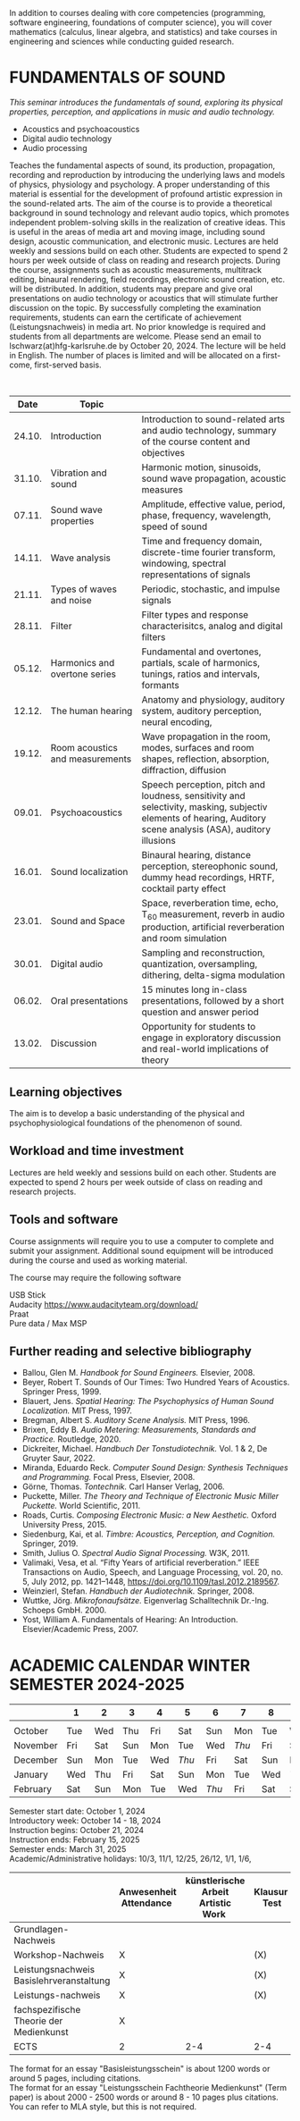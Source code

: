 In addition to courses dealing with core competencies (programming, software engineering, foundations of computer science), you will cover mathematics (calculus, linear algebra, and statistics) and take courses in engineering and sciences while conducting guided research.




# FUNDAMENTALS OF SOUND

*This seminar introduces the fundamentals of sound, exploring its physical properties, perception, and applications in music and audio technology.*<br>

  - Acoustics and psychoacoustics
  - Digital audio technology
  - Audio processing




Teaches the fundamental aspects of sound, its production, propagation, recording and reproduction by introducing the underlying laws and models of physics, physiology and psychology. A proper understanding of this material is essential for the development of profound artistic expression in the sound-related arts. The aim of the course is to provide a theoretical background in sound technology and relevant audio topics, which promotes independent problem-solving skills in the realization of creative ideas. This is useful in the areas of media art and moving image, including sound design, acoustic communication, and electronic music. Lectures are held weekly and sessions build on each other. Students are expected to spend 2 hours per week outside of class on reading and research projects. During the course, assignments such as acoustic measurements, multitrack editing, binaural rendering, field recordings, electronic sound creation, etc. will be distributed. In addition, students may prepare and give oral presentations on audio technology or acoustics that will stimulate further discussion on the topic. By successfully completing the examination requirements, students can earn the certificate of achievement (Leistungsnachweis) in media art. No prior knowledge is required and students from all departments are welcome. Please send an email to lschwarz(at)hfg-karlsruhe.de by October 20, 2024. The lecture will be held in English. The number of places is limited and will be allocated on a first-come, first-served basis.

<br>


| Date   | Topic                           |                                                                                                                                                               |
| ------ | ------------------------------- | ------------------------------------------------------------------------------------------------------------------------------------------------------------- |
| 24.10. | Introduction                    | Introduction to sound-related arts and audio technology, summary of the course content and objectives                                                                                                   |
| 31.10. | Vibration and sound             | Harmonic motion, sinusoids, sound wave propagation, acoustic measures                                                                   |
| 07.11. | Sound wave properties           | Amplitude, effective value, period, phase, frequency, wavelength, speed of sound                                                                                                      |
| 14.11. | Wave analysis                   | Time and frequency domain, discrete-time fourier transform, windowing, spectral representations of signals                                                                |
| 21.11. | Types of waves and noise        | Periodic, stochastic, and impulse signals                                                                                                        |
| 28.11. | Filter                          | Filter types and response characterisitcs, analog and digital filters                                                                     |
| 05.12. | Harmonics and overtone series   | Fundamental and overtones, partials, scale of harmonics, tunings, ratios and intervals, formants                                                                       |
| 12.12. | The human hearing               | Anatomy and physiology, auditory system, auditory perception, neural encoding,                                                                                |
| 19.12. | Room acoustics and measurements | Wave propagation in the room, modes, surfaces and room shapes, reflection, absorption, diffraction, diffusion                            |
| 09.01. | Psychoacoustics                 | Speech perception, pitch and loudness, sensitivity and selectivity, masking, subjectiv elements of hearing, Auditory scene analysis (ASA), auditory illusions |
| 16.01. | Sound localization              | Binaural hearing, distance perception, stereophonic sound, dummy head recordings, HRTF, cocktail party effect                                                   |
| 23.01. | Sound and Space                 | Space, reverberation time, echo, T<sub>60</sub> measurement, reverb in audio production, artificial reverberation and room simulation        |
| 30.01. | Digital audio                   | Sampling and reconstruction, quantization, oversampling, dithering, delta-sigma modulation                                                                    |
| 06.02. | Oral presentations              | 15 minutes long in-class presentations, followed by a short question and answer period                                                                        |
| 13.02. | Discussion                      | Opportunity for students to engage in exploratory discussion and real-world implications of theory                                                            |




## Learning objectives

The aim is to develop a basic understanding of the physical and psychophysiological foundations of the phenomenon of sound. 

##


## Workload and time investment

Lectures are held weekly and sessions build on each other. Students are expected to spend 2 hours per week outside of class on reading and research projects.

## Tools and software

Course assignments will require you to use a computer to complete and submit your assignment. Additional sound equipment will be introduced during the course and used as working material.

The course may require the following software 

USB Stick <br>
Audacity https://www.audacityteam.org/download/ <br>
Praat <br>
Pure data / Max MSP <br>

## Further reading and selective bibliography


<!-- footer: Works cited -->

- Ballou, Glen M. *Handbook for Sound Engineers.* Elsevier, 2008.
- Beyer, Robert T. Sounds of Our Times: Two Hundred Years of Acoustics. Springer Press, 1999. 
- Blauert, Jens. *Spatial Hearing: The Psychophysics of Human Sound Localization.* MIT Press, 1997. 
- Bregman, Albert S. *Auditory Scene Analysis.* MIT Press, 1996.
- Brixen, Eddy B. *Audio Metering: Measurements, Standards and Practice.* Routledge, 2020. 
- Dickreiter, Michael. *Handbuch Der Tonstudiotechnik.* Vol. 1 & 2, De Gruyter Saur, 2022. 
- Miranda, Eduardo Reck. *Computer Sound Design: Synthesis Techniques and Programming.* Focal Press, Elsevier, 2008. 
- Görne, Thomas. *Tontechnik.* Carl Hanser Verlag, 2006.
- Puckette, Miller. *The Theory and Technique of Electronic Music Miller Puckette.* World Scientific, 2011. 
- Roads, Curtis. *Composing Electronic Music: a New Aesthetic.* Oxford University Press, 2015.
- Siedenburg, Kai, et al. *Timbre: Acoustics, Perception, and Cognition.* Springer, 2019. 
- Smith, Julius O. *Spectral Audio Signal Processing.* W3K, 2011. 
- Valimaki, Vesa, et al. “Fifty Years of artificial reverberation.” IEEE Transactions on Audio, Speech, and Language Processing, vol. 20, no. 5, July 2012, pp. 1421–1448, https://doi.org/10.1109/tasl.2012.2189567. 
- Weinzierl, Stefan. *Handbuch der Audiotechnik.* Springer, 2008. 
- Wuttke, Jörg. *Mikrofonaufsätze.* Eigenverlag Schalltechnik Dr.-Ing. Schoeps GmbH. 2000.
- Yost, William A. Fundamentals of Hearing: An Introduction. Elsevier/Academic Press, 2007. 



# ACADEMIC CALENDAR WINTER SEMESTER 2024-2025

|          | 1   | 2   | 3   | 4   | 5   | 6   | 7   | 8   | 9   | 10  | 11  | 12  | 13  | 14  | 15  | 16  | 17  | 18  | 19  | 20  | 21  | 22  | 23  | 24  | 25  | 26  | 27  | 28  | 29  | 30  | 31  |
| -------- | --- | --- | --- | --- | --- | --- | --- | --- | --- | --- | --- | --- | --- | --- | --- | --- | --- | --- | --- | --- | --- | --- | --- | --- | --- | --- | --- | --- | --- | --- | --- |
|          |     |     |     |     |     |     |     |     |     |     |     |     |     |     |     |     |     |     |     |     |     |     |     |     |     |     |     |     |     |     |     |
| October  | Tue | Wed | Thu | Fri | Sat | Sun | Mon | Tue | Wed | Thu | Fri | Sat | Sun | Mon | Tue | Wed | Thu | Fri | Sat | Sun | Mon | Tue | Wed |*Thu* | Fri | Sat | Sun | Mon | Tue | Wed | *Thu* |
| November | Fri | Sat | Sun | Mon | Tue | Wed | *Thu* | Fri | Sat | Sun | Mon | Tue | Wed | *Thu* | Fri | Sat | Sun | Mon | Tue | Wed | *Thu* | Fri | Sat | Sun | Mon | Tue | Wed | *Thu* | Fri | Sat |     |
| December | Sun | Mon | Tue | Wed | *Thu* | Fri | Sat | Sun | Mon | Tue | Wed | *Thu* | Fri | Sat | Sun | Mon | Tue | Wed | Thu | Fri | Sat | Sun | Mon | Tue | Wed | *Thu* | Fri | Sat | Sun | Mon | Tue |
| January  | Wed | Thu | Fri | Sat | Sun | Mon | Tue | Wed | *Thu* | Fri | Sat | Sun | Mon | Tue | Wed | *Thu* | Fri | Sat | Sun | Mon | Tue | Wed | *Thu* | Fri | Sat | Sun | Mon | Tue | Wed | *Thu* | Fri |
| February | Sat | Sun | Mon | Tue | Wed | *Thu* | Fri | Sat | Sun | Mon | Tue | Wed | *Thu* | Fri | Sat | Sun | Mon | Tue | Wed | Thu | Fri | Sat | Sun | Mon | Tue | Wed | Thu | Fri |     |     |     |


Semester start date: October 1, 2024<br>
Introductory week: October 14 - 18, 2024<br>
Instruction begins: October 21, 2024<br>
Instruction ends: February 15, 2025<br>
Semester ends: March 31, 2025<br>
Academic/Administrative holidays: 10/3, 11/1, 12/25, 26/12, 1/1, 1/6,<br>

||Anwesenheit <br> Attendance |künstlerische Arbeit <br> Artistic Work |Klausur <br> Test|Mündliche Prüfung <br> Oral Examination| Referat <br> Presentation|Studienarbeit <br> Course assignment|Hausarbeit <br> Term paper|Protokoll <br> Essay|
|--|--|--|--|--|--|--|--|--|
|Grundlagen-Nachweis|||||||||
|Workshop-Nachweis|X||(X)|(X)|(X)|||(X)|
|Leistungsnachweis Basislehrveranstaltung|X||(X)|(X)|(X)|||(X)|
|Leistungs-nachweis|X||(X)|(X)|(X)|(X)|(X)||
|fachspezifische Theorie der Medienkunst|X||||X||X||
|ECTS|2|2-4|2-4|1|1|1-2|2-4|1-2|


The format for an essay "Basisleistungsschein" is about 1200 words or around 5 pages, including citations.<br>
The format for an essay "Leistungsschein Fachtheorie Medienkunst" (Term paper) is about 2000 - 2500 words or around 8 - 10 pages plus citations.<br>
You can refer to MLA style, but this is not required.<br>
